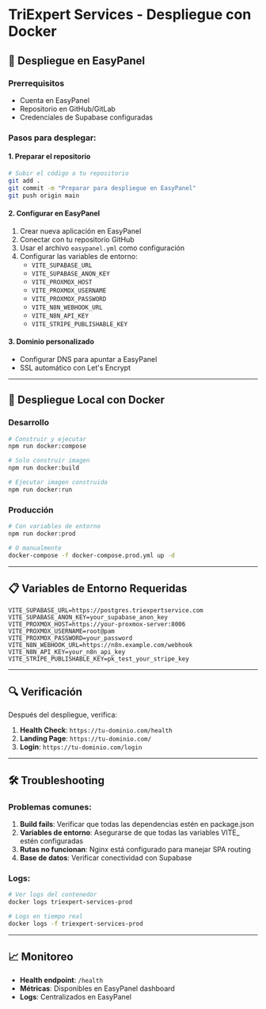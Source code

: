 # TriExpert Services - Despliegue con Docker

## 🚀 Despliegue en EasyPanel

### Prerrequisitos
- Cuenta en EasyPanel
- Repositorio en GitHub/GitLab
- Credenciales de Supabase configuradas

### Pasos para desplegar:

#### 1. Preparar el repositorio
```bash
# Subir el código a tu repositorio
git add .
git commit -m "Preparar para despliegue en EasyPanel"
git push origin main
```

#### 2. Configurar en EasyPanel
1. Crear nueva aplicación en EasyPanel
2. Conectar con tu repositorio GitHub
3. Usar el archivo `easypanel.yml` como configuración
4. Configurar las variables de entorno:
   - `VITE_SUPABASE_URL`
   - `VITE_SUPABASE_ANON_KEY`
   - `VITE_PROXMOX_HOST`
   - `VITE_PROXMOX_USERNAME`
   - `VITE_PROXMOX_PASSWORD`
   - `VITE_N8N_WEBHOOK_URL`
   - `VITE_N8N_API_KEY`
   - `VITE_STRIPE_PUBLISHABLE_KEY`

#### 3. Dominio personalizado
- Configurar DNS para apuntar a EasyPanel
- SSL automático con Let's Encrypt

---

## 🐳 Despliegue Local con Docker

### Desarrollo
```bash
# Construir y ejecutar
npm run docker:compose

# Solo construir imagen
npm run docker:build

# Ejecutar imagen construida
npm run docker:run
```

### Producción
```bash
# Con variables de entorno
npm run docker:prod

# O manualmente
docker-compose -f docker-compose.prod.yml up -d
```

---

## 📋 Variables de Entorno Requeridas

```env
VITE_SUPABASE_URL=https://postgres.triexpertservice.com
VITE_SUPABASE_ANON_KEY=your_supabase_anon_key
VITE_PROXMOX_HOST=https://your-proxmox-server:8006
VITE_PROXMOX_USERNAME=root@pam
VITE_PROXMOX_PASSWORD=your_password
VITE_N8N_WEBHOOK_URL=https://n8n.example.com/webhook
VITE_N8N_API_KEY=your_n8n_api_key
VITE_STRIPE_PUBLISHABLE_KEY=pk_test_your_stripe_key
```

---

## 🔍 Verificación

Después del despliegue, verifica:

1. **Health Check**: `https://tu-dominio.com/health`
2. **Landing Page**: `https://tu-dominio.com/`
3. **Login**: `https://tu-dominio.com/login`

---

## 🛠️ Troubleshooting

### Problemas comunes:

1. **Build fails**: Verificar que todas las dependencias estén en package.json
2. **Variables de entorno**: Asegurarse de que todas las variables VITE_ estén configuradas
3. **Rutas no funcionan**: Nginx está configurado para manejar SPA routing
4. **Base de datos**: Verificar conectividad con Supabase

### Logs:
```bash
# Ver logs del contenedor
docker logs triexpert-services-prod

# Logs en tiempo real
docker logs -f triexpert-services-prod
```

---

## 📈 Monitoreo

- **Health endpoint**: `/health`
- **Métricas**: Disponibles en EasyPanel dashboard
- **Logs**: Centralizados en EasyPanel